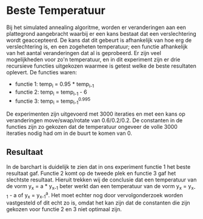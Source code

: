 # Beste Temperatuur 
Bij het simulated annealing algoritme, worden er veranderingen aan een plattegrond aangebracht waarbij er een kans bestaat dat een verslechtering wordt geaccepteerd. De kans dat dit gebeurt is afhankelijk van hoe erg de verslechtering is, en een zogeheten temperatuur; een functie afhankelijk van het aantal veranderingen dat al is geprobeerd. Er zijn veel mogelijkheden voor zo'n temperatuur, en in dit experiment zijn er drie recursieve functies uitgekozen waarmee is getest welke de beste resultaten oplevert. De functies waren:   
- functie 1: temp<sub>i</sub> = 0.95 * temp<sub>i-1</sub> 
- functie 2: temp<sub>i</sub> = temp<sub>i-1</sub> - 6  
- functie 3: temp<sub>i</sub> = temp<sub>i-1</sub><sup>0.995</sup>  

De experimenten zijn uitgevoerd met 3000 iteraties en met een kans op veranderingen move/swap/rotate van 0.6/0.2/0.2. De constanten in de functies zijn zo gekozen dat de temperatuur ongeveer de volle 3000 iteraties nodig had om in de buurt te komen van 0.

## Resultaat  
In de barchart is duidelijk te zien dat in ons experiment functie 1 het beste resultaat gaf. Functie 2 komt op de tweede plek en functie 3 gaf het slechtste resultaat. Hieruit trekken wij de conclusie dat een temperatuur van de vorm y<sub>x</sub> = a * y<sub>x-1</sub> beter werkt dan een temperatuur van de vorm y<sub>x</sub> = y<sub>x-1</sub> - a of y<sub>x</sub> = y<sub>x-1</sub><sup>a</sup>. Het moet echter nog door vervolgonderzoek worden vastgesteld of dit echt zo is, omdat het kan zijn dat de constanten die zijn gekozen voor functie 2 en 3 niet optimaal zijn.

